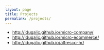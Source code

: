 ```yaml
---
layout: page
title: Projects
permalink: /projects/
---
```



- http://idugalic.github.io/micro-company/
- http://idugalic.github.io/micro-ecommerce/
- http://idugalic.github.io/alfresco-hr/
